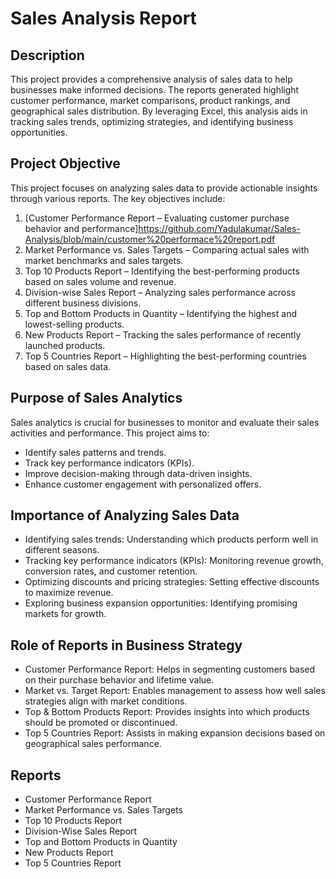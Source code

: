 # Sales Analysis Report

## Description

This project provides a comprehensive analysis of sales data to help businesses make informed decisions. The reports generated highlight customer performance, market comparisons, product rankings, and geographical sales distribution. By leveraging Excel, this analysis aids in tracking sales trends, optimizing strategies, and identifying business opportunities.

## Project Objective

This project focuses on analyzing sales data to provide actionable insights through various reports. The key objectives include:

1. [Customer Performance Report – Evaluating customer purchase behavior and performance]https://github.com/Yadulakumar/Sales-Analysis/blob/main/customer%20performace%20report.pdf
2. Market Performance vs. Sales Targets – Comparing actual sales with market benchmarks and sales targets.
3. Top 10 Products Report – Identifying the best-performing products based on sales volume and revenue.
4. Division-wise Sales Report – Analyzing sales performance across different business divisions.
5. Top and Bottom Products in Quantity – Identifying the highest and lowest-selling products.
6. New Products Report – Tracking the sales performance of recently launched products.
7. Top 5 Countries Report – Highlighting the best-performing countries based on sales data.

## Purpose of Sales Analytics

Sales analytics is crucial for businesses to monitor and evaluate their sales activities and performance. This project aims to:

- Identify sales patterns and trends.
- Track key performance indicators (KPIs).
- Improve decision-making through data-driven insights.
- Enhance customer engagement with personalized offers.

## Importance of Analyzing Sales Data

- Identifying sales trends: Understanding which products perform well in different seasons.
- Tracking key performance indicators (KPIs): Monitoring revenue growth, conversion rates, and customer retention.
- Optimizing discounts and pricing strategies: Setting effective discounts to maximize revenue.
- Exploring business expansion opportunities: Identifying promising markets for growth.

## Role of Reports in Business Strategy

- Customer Performance Report: Helps in segmenting customers based on their purchase behavior and lifetime value.
- Market vs. Target Report: Enables management to assess how well sales strategies align with market conditions.
- Top & Bottom Products Report: Provides insights into which products should be promoted or discontinued.
- Top 5 Countries Report: Assists in making expansion decisions based on geographical sales performance.

## Reports

- Customer Performance Report
- Market Performance vs. Sales Targets
- Top 10 Products Report
- Division-Wise Sales Report
- Top and Bottom Products in Quantity
- New Products Report
- Top 5 Countries Report
